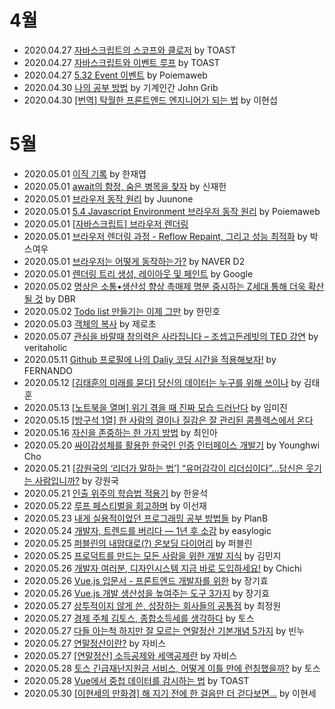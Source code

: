 # 4월

- 2020.04.27 [자바스크립트의 스코프와 클로저](https://meetup.toast.com/posts/86) by TOAST
- 2020.04.27 [자바스크립트와 이벤트 루프](https://meetup.toast.com/posts/89) by TOAST
- 2020.04.27 [5.32 Event 이벤트](https://poiemaweb.com/js-event) by Poiemaweb
- 2020.04.30 [나의 공부 방법](https://johngrib.github.io/wiki/my-study-method/) by 기계인간 John Grib
- 2020.04.30 [[번역] 탁월한 프론트엔드 엔지니어가 되는 법](https://hyunseob.github.io/2016/02/21/how-to-become-a-great-frontend-engineer/) by 이현섭

# 5월

- 2020.05.01 [이직 기록](https://jbee.io/career/2020-turnover-0/) by 한재엽
- 2020.05.01 [await의 함정, 숨은 병목을 찾자](https://jaeheon.kr/161) by 신재헌
- 2020.05.01 [브라우저 동작 원리](https://juunone.github.io/browser/) by Juunone
- 2020.05.01 [5.4 Javascript Environment 브라우저 동작 원리](https://poiemaweb.com/js-browser) by Poiemaweb
- 2020.05.01 [[자바스크립트] 브라우저 렌더링](https://12bme.tistory.com/140)
- 2020.05.01 [브라우저 렌더링 과정 - Reflow Repaint, 그리고 성능 최적화](https://boxfoxs.tistory.com/408) by 박스여우
- 2020.05.01 [브라우저는 어떻게 동작하는가?](https://d2.naver.com/helloworld/59361) by NAVER D2
- 2020.05.01 [렌더링 트리 생성, 레이아웃 및 페인트](https://developers.google.com/web/fundamentals/performance/critical-rendering-path/render-tree-construction?hl=ko) by Google
- 2020.05.02 [명상은 소통•생산성 향상 촉매제 명분 중시하는 Z세대 통해 더욱 확산될 것](https://dbr.donga.com/article/view/1306/article_no/9596) by DBR
- 2020.05.02 [Todo list 만들기는 이제 그만](https://woowabros.github.io/experience/2020/04/14/stop-making-todo-list.html) by 한민호
- 2020.05.03 [객체의 복사](https://www.zerocho.com/category/JavaScript/post/5750d384b73ae5152792188d) by 제로초
- 2020.05.07 [관심을 바랄때 창의력은 사라집니다 – 조셉고든레빗의 TED 강연](https://newspeppermint.com/2020/03/19/attention/) by veritaholic
- 2020.05.11 [Github 프로필에 나의 Daliy 코딩 시간을 적용해보자!](https://fernando.kr/develop/2020-05-02-github-gist-posting/) by FERNANDO
- 2020.05.12 [[김태훈의 미래를 묻다] 당신의 데이터는 누구를 위해 쓰이나](https://n.news.naver.com/article/025/0002997835/) by 김태훈
- 2020.05.13 [[노트북을 열며] 위기 겪을 때 진짜 모습 드러난다](https://news.joins.com/article/23775276/) by 임미진
- 2020.05.15 [[방구석 1열] 한 사람의 결이나 질감은 잘 관리된 콤플렉스에서 온다](https://m.cafe.daum.net/subdued20club/ReHf/2719778)
- 2020.05.16 [자신을 존중하는 한 가지 방법](https://www.donga.com/news/article/all/20200516/101066268/1) by 최인아
- 2020.05.20 [싸이감성체를 활용한 한국인 인증 인터페이스 개발기](https://brunch.co.kr/@andrewyhc/127) by Younghwi Cho
- 2020.05.21 [[강원국의 ‘리더가 말하는 법’] “유머감각이 리더십이다”…당신은 웃기는 사람입니까?](https://firenzedt.com/?p=6643) by 강원국
- 2020.05.21 [인출 위주의 학습법 적용기](https://hannut91.github.io/blogs/self-exam) by 한윤석
- 2020.05.22 [루프 페스티벌을 회고하며](https://brunch.co.kr/@sunjae/27) by 이선재
- 2020.05.23 [내게 실용적이었던 프로그래밍 공부 방법들](https://ppss.kr/archives/204117/) by PlanB
- 2020.05.24 [개발자, 트렌드를 버리다 — 1년 후 소감](https://medium.com/@easylogic/%EA%B0%9C%EB%B0%9C%EC%9E%90-%ED%8A%B8%EB%A0%8C%EB%93%9C%EB%A5%BC-%EB%B2%84%EB%A6%AC%EB%8B%A4-1%EB%85%84-%ED%9B%84-%EC%86%8C%EA%B0%90-e75a859280e9) by easylogic
- 2020.05.25 [퍼블린의 내맘대로(?) 온보딩 다이어리](https://www.notion.so/87868befad324424b53832b1bdabdf86) by 퍼블린
- 2020.05.25 [프로덕트를 만드는 모든 사람을 위한 개발 지식](https://www.notion.so/74c1bc468ec2420e959743a21c64c668) by 김민지
- 2020.05.26 [개발자 여러분, 디자인시스템 지금 바로 도입하세요!](https://blog.gangnamunni.com/post/welchis) by Chichi
- 2020.05.26 [Vue.js 입문서 - 프론트엔드 개발자를 위한](https://joshua1988.github.io/web-development/vuejs/vuejs-tutorial-for-beginner/) by 장기효
- 2020.05.26 [Vue.js 개발 생산성을 높여주는 도구 3가지](https://joshua1988.github.io/web-development/vuejs/boost-productivity/) by 장기효
- 2020.05.27 [상투적이지 않게 쓴, 성장하는 회사들의 공통점](https://brunch.co.kr/@choej1/12) by 최정원
- 2020.05.27 [경제 주체 김토스, 종합소득세를 생각하다](https://blog.toss.im/2020/05/14/money/life/may-incometax/) by 토스
- 2020.05.27 [다들 아는척 하지만 잘 모르는 연말정산 기본개념 5가지](https://banksalad.com/contents/%EB%8B%A4%EB%93%A4-%EC%95%84%EB%8A%94%EC%B2%99-%ED%95%98%EC%A7%80%EB%A7%8C-%EC%9E%98-%EB%AA%A8%EB%A5%B4%EB%8A%94-%EC%97%B0%EB%A7%90%EC%A0%95%EC%82%B0-%EA%B8%B0%EB%B3%B8%EA%B0%9C%EB%85%90-5%EA%B0%80%EC%A7%80-2a6d) by 빈누
- 2020.05.27 [연말정산이란?](https://help.jobis.co/hc/ko/articles/115004860453-%EC%97%B0%EB%A7%90%EC%A0%95%EC%82%B0%EC%9D%B4%EB%9E%80-) by 자비스
- 2020.05.27 [[연말정산] 소득공제와 세액공제란](https://help.jobis.co/hc/ko/articles/115004861493-%EC%86%8C%EB%93%9D%EA%B3%B5%EC%A0%9C%EC%99%80-%EC%84%B8%EC%95%A1%EA%B3%B5%EC%A0%9C-) by 자비스
- 2020.05.28 [토스 긴급재난지원금 서비스, 어떻게 이틀 만에 런칭했을까?](https://blog.toss.im/2020/05/28/tossteam/culture/disasterfund-behindstory/) by 토스
- 2020.05.28 [Vue에서 중첩 데이터를 감시하는 법](https://ui.toast.com/weekly-pick/ko_20190307/) by TOAST
- 2020.05.30 [[이현세의 만화경] 해 지기 전에 한 걸음만 더 걷다보면…](https://m.seoul.co.kr/news/newsView.php?cp=seoul&id=20050223030004) by 이현세
